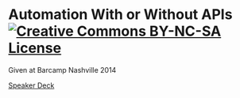 Automation With or Without APIs [![Creative Commons BY-NC-SA License](http://sscotth.io/img/by-nc-sa.svg)](http://sscotth.io/LICENSE.md)
===============================

Given at Barcamp Nashville 2014

[Speaker Deck](https://speakerdeck.com/sscotth/automation-with-or-without-apis)
